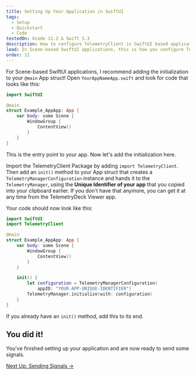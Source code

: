 ```yaml
---
title: Setting Up Your Application in SwiftUI
tags:
  - Setup
  - Quickstart
  - Code
testedOn: Xcode 12.2 & Swift 5.3
description: How to configure TelemetryClient in SwiftUI based applications
lead: In Scene-based SwiftUI applications, this is how you configure TelemetryClient
order: 11
---
```


For Scene-based SwiftUI applications, I recommend adding the initialization to your `@main` App struct! Open `YourAppNameApp.swift` and look for code that looks like this:

```swift
import SwiftUI

@main
struct Example_AppApp: App {
    var body: some Scene {
        WindowGroup {
            ContentView()
        }
    }
}
```

This is the entry point to your app. Now let's add the initialization here.

Import the TelemetryClient Package by adding `import TelemetryClient`. Then add an `init()` method to your App struct that creates a `TelemetryManagerConfiguration` instance and hands it to the `TelemetryManager`, using the **Unique Identifier of your app** that you copied into your clipboard earlier. If you don't have that anymore, you can get it at any time from the TelemetryDeck Viewer app.

Your code should now look like this:

```swift
import SwiftUI
import TelemetryClient

@main
struct Example_AppApp: App {
    var body: some Scene {
        WindowGroup {
            ContentView()
        }
    }

    init() {
        let configuration = TelemetryManagerConfiguration(
            appID: "YOUR-APP-UNIQUE-IDENTIFIER")
        TelemetryManager.initialize(with: configuration)
    }
}
```

If you already have an `init()` method, add this to its end.

## You did it!

You've finished setting up your application and are now ready to send some signals.

<a href="/pages/sending-signals.html" class="btn btn-secondary btn-large">Next Up: Sending Signals &rarr;</a>
